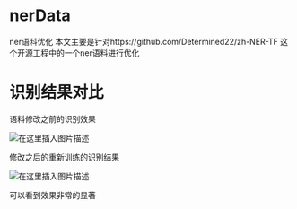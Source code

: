 # nerData
ner语料优化
本文主要是针对https://github.com/Determined22/zh-NER-TF 这个开源工程中的一个ner语料进行优化


# 识别结果对比

语料修改之前的识别效果

![在这里插入图片描述](https://img-blog.csdnimg.cn/2019071316162612.png)

修改之后的重新训练的识别结果

![在这里插入图片描述](https://img-blog.csdnimg.cn/20190713161734404.png)

可以看到效果非常的显著


